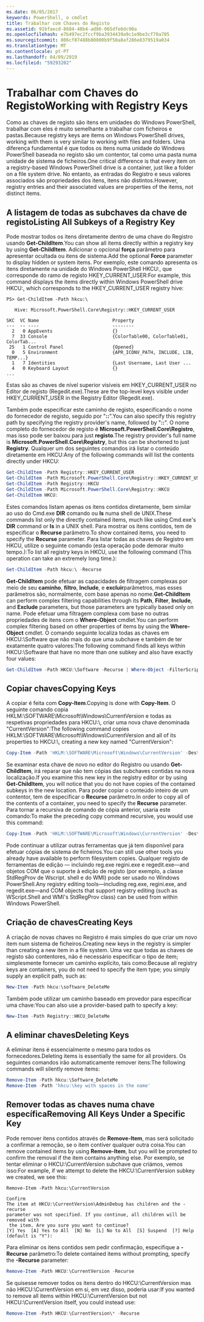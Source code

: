 ```yaml
---
ms.date: 06/05/2017
keywords: PowerShell, o cmdlet
title: Trabalhar com Chaves do Registo
ms.assetid: 91bfaecd-8684-48b4-ad86-065dfe6dc90a
ms.openlocfilehash: e7b497ec2fccf9ba3934439a9c1e9be3cf70a705
ms.sourcegitcommit: 806cf87488b80800b9f50a8af286e8379519a034
ms.translationtype: MT
ms.contentlocale: pt-PT
ms.lasthandoff: 04/09/2019
ms.locfileid: "59293202"
---
```

# <a name="working-with-registry-keys"></a><span data-ttu-id="d1e77-103">Trabalhar com Chaves do Registo</span><span class="sxs-lookup"><span data-stu-id="d1e77-103">Working with Registry Keys</span></span>

<span data-ttu-id="d1e77-104">Como as chaves de registo são itens em unidades do Windows PowerShell, trabalhar com eles é muito semelhante a trabalhar com ficheiros e pastas.</span><span class="sxs-lookup"><span data-stu-id="d1e77-104">Because registry keys are items on Windows PowerShell drives, working with them is very similar to working with files and folders.</span></span> <span data-ttu-id="d1e77-105">Uma diferença fundamental é que todos os itens numa unidade do Windows PowerShell baseada no registo são um contentor, tal como uma pasta numa unidade de sistema de ficheiros.</span><span class="sxs-lookup"><span data-stu-id="d1e77-105">One critical difference is that every item on a registry-based Windows PowerShell drive is a container, just like a folder on a file system drive.</span></span> <span data-ttu-id="d1e77-106">No entanto, as entradas do Registro e seus valores associados são propriedades dos itens, itens não distintos.</span><span class="sxs-lookup"><span data-stu-id="d1e77-106">However, registry entries and their associated values are properties of the items, not distinct items.</span></span>

## <a name="listing-all-subkeys-of-a-registry-key"></a><span data-ttu-id="d1e77-107">A listagem de todas as subchaves da chave de registo</span><span class="sxs-lookup"><span data-stu-id="d1e77-107">Listing All Subkeys of a Registry Key</span></span>

<span data-ttu-id="d1e77-108">Pode mostrar todos os itens diretamente dentro de uma chave do Registro usando **Get-ChildItem**.</span><span class="sxs-lookup"><span data-stu-id="d1e77-108">You can show all items directly within a registry key by using **Get-ChildItem**.</span></span> <span data-ttu-id="d1e77-109">Adicionar o opcional **força** parâmetro para apresentar ocultada ou itens de sistema.</span><span class="sxs-lookup"><span data-stu-id="d1e77-109">Add the optional **Force** parameter to display hidden or system items.</span></span> <span data-ttu-id="d1e77-110">Por exemplo, este comando apresenta os itens diretamente na unidade do Windows PowerShell HKCU:, que corresponde do ramo de registo HKEY_CURRENT_USER:</span><span class="sxs-lookup"><span data-stu-id="d1e77-110">For example, this command displays the items directly within Windows PowerShell drive HKCU:, which corresponds to the HKEY_CURRENT_USER registry hive:</span></span>

```
PS> Get-ChildItem -Path hkcu:\

   Hive: Microsoft.PowerShell.Core\Registry::HKEY_CURRENT_USER

SKC  VC Name                           Property
---  -- ----                           --------
  2   0 AppEvents                      {}
  7  33 Console                        {ColorTable00, ColorTable01, ColorTab...
 25   1 Control Panel                  {Opened}
  0   5 Environment                    {APR_ICONV_PATH, INCLUDE, LIB, TEMP...}
  1   7 Identities                     {Last Username, Last User ...
  4   0 Keyboard Layout                {}
...
```

<span data-ttu-id="d1e77-111">Estas são as chaves de nível superior visíveis em HKEY_CURRENT_USER no Editor de registo (Regedit.exe).</span><span class="sxs-lookup"><span data-stu-id="d1e77-111">These are the top-level keys visible under HKEY_CURRENT_USER in the Registry Editor (Regedit.exe).</span></span>

<span data-ttu-id="d1e77-112">Também pode especificar este caminho de registo, especificando o nome do fornecedor de registo, seguido por "**::**".</span><span class="sxs-lookup"><span data-stu-id="d1e77-112">You can also specify this registry path by specifying the registry provider's name, followed by "**::**".</span></span> <span data-ttu-id="d1e77-113">O nome completo do fornecedor de registo é **Microsoft.PowerShell.Core\\Registro**, mas isso pode ser baixou para just **registo**.</span><span class="sxs-lookup"><span data-stu-id="d1e77-113">The registry provider's full name is **Microsoft.PowerShell.Core\\Registry**, but this can be shortened to just **Registry**.</span></span> <span data-ttu-id="d1e77-114">Qualquer um dos seguintes comandos irá listar o conteúdo diretamente em HKCU:</span><span class="sxs-lookup"><span data-stu-id="d1e77-114">Any of the following commands will list the contents directly under HKCU:</span></span>

```powershell
Get-ChildItem -Path Registry::HKEY_CURRENT_USER
Get-ChildItem -Path Microsoft.PowerShell.Core\Registry::HKEY_CURRENT_USER
Get-ChildItem -Path Registry::HKCU
Get-ChildItem -Path Microsoft.PowerShell.Core\Registry::HKCU
Get-ChildItem HKCU:
```

<span data-ttu-id="d1e77-115">Estes comandos listam apenas os itens contidos diretamente, bem similar ao uso do Cmd.exe **DIR** comando ou **ls** numa shell de UNIX.</span><span class="sxs-lookup"><span data-stu-id="d1e77-115">These commands list only the directly contained items, much like using Cmd.exe's **DIR** command or **ls** in a UNIX shell.</span></span> <span data-ttu-id="d1e77-116">Para mostrar os itens contidos, tem de especificar o **Recurse** parâmetro.</span><span class="sxs-lookup"><span data-stu-id="d1e77-116">To show contained items, you need to specify the **Recurse** parameter.</span></span> <span data-ttu-id="d1e77-117">Para listar todas as chaves de Registro em HKCU, utilize o seguinte comando (esta operação pode demorar muito tempo.):</span><span class="sxs-lookup"><span data-stu-id="d1e77-117">To list all registry keys in HKCU, use the following command (This operation can take an extremely long time.):</span></span>

```powershell
Get-ChildItem -Path hkcu:\ -Recurse
```

<span data-ttu-id="d1e77-118">**Get-ChildItem** pode efetuar as capacidades de filtragem complexas por meio de seu **caminho**, **filtro**, **Include**, e **excluir**parâmetros, mas esses parâmetros são, normalmente, com base apenas no nome.</span><span class="sxs-lookup"><span data-stu-id="d1e77-118">**Get-ChildItem** can perform complex filtering capabilities through its **Path**, **Filter**, **Include**, and **Exclude** parameters, but those parameters are typically based only on name.</span></span> <span data-ttu-id="d1e77-119">Pode efetuar uma filtragem complexa com base no outras propriedades de itens com o **Where-Object** cmdlet.</span><span class="sxs-lookup"><span data-stu-id="d1e77-119">You can perform complex filtering based on other properties of items by using the **Where-Object** cmdlet.</span></span> <span data-ttu-id="d1e77-120">O comando seguinte localiza todas as chaves em HKCU:\\Software que não mais do que uma subchave e também de ter exatamente quatro valores:</span><span class="sxs-lookup"><span data-stu-id="d1e77-120">The following command finds all keys within HKCU:\\Software that have no more than one subkey and also have exactly four values:</span></span>

```powershell
Get-ChildItem -Path HKCU:\Software -Recurse | Where-Object -FilterScript {($_.SubKeyCount -le 1) -and ($_.ValueCount -eq 4) }
```

## <a name="copying-keys"></a><span data-ttu-id="d1e77-121">Copiar chaves</span><span class="sxs-lookup"><span data-stu-id="d1e77-121">Copying Keys</span></span>

<span data-ttu-id="d1e77-122">A copiar é feita com **Copy-Item**.</span><span class="sxs-lookup"><span data-stu-id="d1e77-122">Copying is done with **Copy-Item**.</span></span> <span data-ttu-id="d1e77-123">O seguinte comando copia HKLM:\\SOFTWARE\\Microsoft\\Windows\\CurrentVersion e todas as respetivas propriedades para HKCU:\\, criar uma nova chave denominada "CurrentVersion":</span><span class="sxs-lookup"><span data-stu-id="d1e77-123">The following command copies HKLM:\\SOFTWARE\\Microsoft\\Windows\\CurrentVersion and all of its properties to HKCU:\\, creating a new key named "CurrentVersion":</span></span>

```powershell
Copy-Item -Path 'HKLM:\SOFTWARE\Microsoft\Windows\CurrentVersion' -Destination hkcu:
```

<span data-ttu-id="d1e77-124">Se examinar esta chave de novo no editor do Registro ou usando **Get-ChildItem**, irá reparar que não tem cópias das subchaves contidas na nova localização.</span><span class="sxs-lookup"><span data-stu-id="d1e77-124">If you examine this new key in the registry editor or by using **Get-ChildItem**, you will notice that you do not have copies of the contained subkeys in the new location.</span></span> <span data-ttu-id="d1e77-125">Para poder copiar o conteúdo inteiro de um contentor, tem de especificar o **Recurse** parâmetro.</span><span class="sxs-lookup"><span data-stu-id="d1e77-125">In order to copy all of the contents of a container, you need to specify the **Recurse** parameter.</span></span> <span data-ttu-id="d1e77-126">Para tornar a recursiva de comando de cópia anterior, usaria este comando:</span><span class="sxs-lookup"><span data-stu-id="d1e77-126">To make the preceding copy command recursive, you would use this command:</span></span>

```powershell
Copy-Item -Path 'HKLM:\SOFTWARE\Microsoft\Windows\CurrentVersion' -Destination hkcu: -Recurse
```

<span data-ttu-id="d1e77-127">Pode continuar a utilizar outras ferramentas que já tem disponível para efetuar cópias de sistema de ficheiros.</span><span class="sxs-lookup"><span data-stu-id="d1e77-127">You can still use other tools you already have available to perform filesystem copies.</span></span> <span data-ttu-id="d1e77-128">Qualquer registo de ferramentas de edição — incluindo reg.exe regini.exe e regedit.exe—and objetos COM que o suporte à edição de registo (por exemplo, a classe StdRegProv de Wscript. shell e do WMI) pode ser usado no Windows PowerShell.</span><span class="sxs-lookup"><span data-stu-id="d1e77-128">Any registry editing tools—including reg.exe, regini.exe, and regedit.exe—and COM objects that support registry editing (such as WScript.Shell and WMI's StdRegProv class) can be used from within Windows PowerShell.</span></span>

## <a name="creating-keys"></a><span data-ttu-id="d1e77-129">Criação de chaves</span><span class="sxs-lookup"><span data-stu-id="d1e77-129">Creating Keys</span></span>

<span data-ttu-id="d1e77-130">A criação de novas chaves no Registro é mais simples do que criar um novo item num sistema de ficheiros.</span><span class="sxs-lookup"><span data-stu-id="d1e77-130">Creating new keys in the registry is simpler than creating a new item in a file system.</span></span> <span data-ttu-id="d1e77-131">Uma vez que todas as chaves de registo são contentores, não é necessário especificar o tipo de item; simplesmente fornecer um caminho explícito, tais como:</span><span class="sxs-lookup"><span data-stu-id="d1e77-131">Because all registry keys are containers, you do not need to specify the item type; you simply supply an explicit path, such as:</span></span>

```powershell
New-Item -Path hkcu:\software_DeleteMe
```

<span data-ttu-id="d1e77-132">Também pode utilizar um caminho baseado em provedor para especificar uma chave:</span><span class="sxs-lookup"><span data-stu-id="d1e77-132">You can also use a provider-based path to specify a key:</span></span>

```powershell
New-Item -Path Registry::HKCU_DeleteMe
```

## <a name="deleting-keys"></a><span data-ttu-id="d1e77-133">A eliminar chaves</span><span class="sxs-lookup"><span data-stu-id="d1e77-133">Deleting Keys</span></span>

<span data-ttu-id="d1e77-134">A eliminar itens é essencialmente o mesmo para todos os fornecedores.</span><span class="sxs-lookup"><span data-stu-id="d1e77-134">Deleting items is essentially the same for all providers.</span></span> <span data-ttu-id="d1e77-135">Os seguintes comandos irão automaticamente remover itens:</span><span class="sxs-lookup"><span data-stu-id="d1e77-135">The following commands will silently remove items:</span></span>

```powershell
Remove-Item -Path hkcu:\Software_DeleteMe
Remove-Item -Path 'hkcu:\key with spaces in the name'
```

## <a name="removing-all-keys-under-a-specific-key"></a><span data-ttu-id="d1e77-136">Remover todas as chaves numa chave específica</span><span class="sxs-lookup"><span data-stu-id="d1e77-136">Removing All Keys Under a Specific Key</span></span>

<span data-ttu-id="d1e77-137">Pode remover itens contidos através de **Remove-Item**, mas será solicitado a confirmar a remoção, se o item contiver qualquer outra coisa.</span><span class="sxs-lookup"><span data-stu-id="d1e77-137">You can remove contained items by using **Remove-Item**, but you will be prompted to confirm the removal if the item contains anything else.</span></span> <span data-ttu-id="d1e77-138">Por exemplo, se tentar eliminar o HKCU:\\CurrentVersion subchave que criámos, vemos isso:</span><span class="sxs-lookup"><span data-stu-id="d1e77-138">For example, if we attempt to delete the HKCU:\\CurrentVersion subkey we created, we see this:</span></span>

```
Remove-Item -Path hkcu:\CurrentVersion

Confirm
The item at HKCU:\CurrentVersion\AdminDebug has children and the -recurse
parameter was not specified. If you continue, all children will be removed with
 the item. Are you sure you want to continue?
[Y] Yes  [A] Yes to All  [N] No  [L] No to All  [S] Suspend  [?] Help
(default is "Y"):
```

<span data-ttu-id="d1e77-139">Para eliminar os itens contidos sem pedir confirmação, especifique a **-Recurse** parâmetro:</span><span class="sxs-lookup"><span data-stu-id="d1e77-139">To delete contained items without prompting, specify the **-Recurse** parameter:</span></span>

```powershell
Remove-Item -Path HKCU:\CurrentVersion -Recurse
```

<span data-ttu-id="d1e77-140">Se quisesse remover todos os itens dentro do HKCU:\\CurrentVersion mas não HKCU:\\CurrentVersion em si, em vez disso, poderia usar:</span><span class="sxs-lookup"><span data-stu-id="d1e77-140">If you wanted to remove all items within HKCU:\\CurrentVersion but not HKCU:\\CurrentVersion itself, you could instead use:</span></span>

```powershell
Remove-Item -Path HKCU:\CurrentVersion\* -Recurse
```